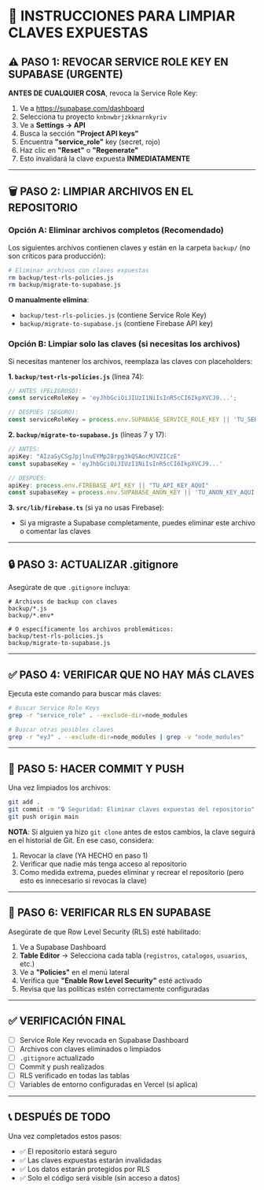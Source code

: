 # 🧹 INSTRUCCIONES PARA LIMPIAR CLAVES EXPUESTAS

## ⚠️ PASO 1: REVOCAR SERVICE ROLE KEY EN SUPABASE (URGENTE)

**ANTES DE CUALQUIER COSA**, revoca la Service Role Key:

1. Ve a https://supabase.com/dashboard
2. Selecciona tu proyecto `knbnwbrjzkknarnkyriv`
3. Ve a **Settings → API**
4. Busca la sección **"Project API keys"**
5. Encuentra **"service_role"** key (secret, rojo)
6. Haz clic en **"Reset"** o **"Regenerate"**
7. Esto invalidará la clave expuesta **INMEDIATAMENTE**

---

## 🗑️ PASO 2: LIMPIAR ARCHIVOS EN EL REPOSITORIO

### Opción A: Eliminar archivos completos (Recomendado)

Los siguientes archivos contienen claves y están en la carpeta `backup/` (no son críticos para producción):

```bash
# Eliminar archivos con claves expuestas
rm backup/test-rls-policies.js
rm backup/migrate-to-supabase.js
```

**O manualmente elimina**:
- `backup/test-rls-policies.js` (contiene Service Role Key)
- `backup/migrate-to-supabase.js` (contiene Firebase API key)

### Opción B: Limpiar solo las claves (si necesitas los archivos)

Si necesitas mantener los archivos, reemplaza las claves con placeholders:

**1. `backup/test-rls-policies.js`** (línea 74):
```javascript
// ANTES (PELIGROSO):
const serviceRoleKey = 'eyJhbGciOiJIUzI1NiIsInR5cCI6IkpXVCJ9...';

// DESPUÉS (SEGURO):
const serviceRoleKey = process.env.SUPABASE_SERVICE_ROLE_KEY || 'TU_SERVICE_ROLE_KEY_AQUI';
```

**2. `backup/migrate-to-supabase.js`** (líneas 7 y 17):
```javascript
// ANTES:
apiKey: "AIzaSyCSgJpjlnuEYMp28rpg3kQSAocMJVZICzE"
const supabaseKey = 'eyJhbGciOiJIUzI1NiIsInR5cCI6IkpXVCJ9...'

// DESPUÉS:
apiKey: process.env.FIREBASE_API_KEY || "TU_API_KEY_AQUI"
const supabaseKey = process.env.SUPABASE_ANON_KEY || 'TU_ANON_KEY_AQUI'
```

**3. `src/lib/firebase.ts`** (si ya no usas Firebase):
- Si ya migraste a Supabase completamente, puedes eliminar este archivo o comentar las claves

---

## 🔒 PASO 3: ACTUALIZAR .gitignore

Asegúrate de que `.gitignore` incluya:

```gitignore
# Archivos de backup con claves
backup/*.js
backup/*.env*

# O específicamente los archivos problemáticos:
backup/test-rls-policies.js
backup/migrate-to-supabase.js
```

---

## ✅ PASO 4: VERIFICAR QUE NO HAY MÁS CLAVES

Ejecuta este comando para buscar más claves:

```bash
# Buscar Service Role Keys
grep -r "service_role" . --exclude-dir=node_modules

# Buscar otras posibles claves
grep -r "eyJ" . --exclude-dir=node_modules | grep -v "node_modules"
```

---

## 📝 PASO 5: HACER COMMIT Y PUSH

Una vez limpiados los archivos:

```bash
git add .
git commit -m "🔒 Seguridad: Eliminar claves expuestas del repositorio"
git push origin main
```

**NOTA**: Si alguien ya hizo `git clone` antes de estos cambios, la clave seguirá en el historial de Git. 
En ese caso, considera:
1. Revocar la clave (YA HECHO en paso 1)
2. Verificar que nadie más tenga acceso al repositorio
3. Como medida extrema, puedes eliminar y recrear el repositorio (pero esto es innecesario si revocas la clave)

---

## 🎯 PASO 6: VERIFICAR RLS EN SUPABASE

Asegúrate de que Row Level Security (RLS) esté habilitado:

1. Ve a Supabase Dashboard
2. **Table Editor** → Selecciona cada tabla (`registros`, `catalogos`, `usuarios`, etc.)
3. Ve a **"Policies"** en el menú lateral
4. Verifica que **"Enable Row Level Security"** esté activado
5. Revisa que las políticas estén correctamente configuradas

---

## ✅ VERIFICACIÓN FINAL

- [ ] Service Role Key revocada en Supabase Dashboard
- [ ] Archivos con claves eliminados o limpiados
- [ ] `.gitignore` actualizado
- [ ] Commit y push realizados
- [ ] RLS verificado en todas las tablas
- [ ] Variables de entorno configuradas en Vercel (si aplica)

---

## 📞 DESPUÉS DE TODO

Una vez completados estos pasos:
- ✅ El repositorio estará seguro
- ✅ Las claves expuestas estarán invalidadas
- ✅ Los datos estarán protegidos por RLS
- ✅ Solo el código será visible (sin acceso a datos)

